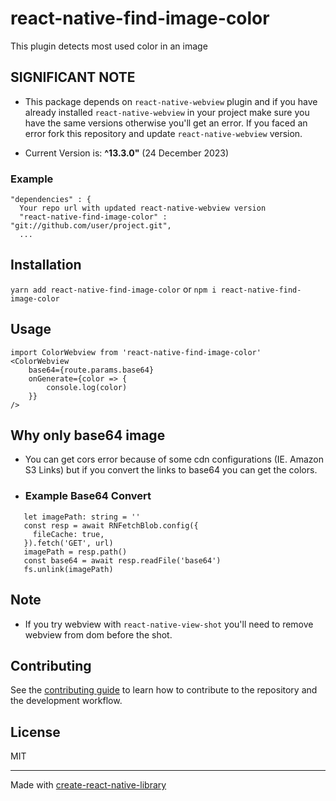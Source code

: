 # react-native-find-image-color

This plugin detects most used color in an image

## SIGNIFICANT NOTE

- This package depends on `react-native-webview` plugin and if you have already installed `react-native-webview` in your project make sure you have the same versions otherwise you'll get an error. If you faced an error fork this repository and update `react-native-webview` version.

- Current Version is: **^13.3.0"** (24 December 2023)

### Example

```
"dependencies" : {
  Your repo url with updated react-native-webview version
  "react-native-find-image-color" : "git://github.com/user/project.git",
  ...

```

## Installation 

`yarn add react-native-find-image-color`  or  `npm i react-native-find-image-color`

## Usage

```
import ColorWebview from 'react-native-find-image-color'
<ColorWebview
    base64={route.params.base64}
    onGenerate={color => {
        console.log(color)
    }}
/>
```

## Why only base64 image

- You can get cors error because of some cdn configurations (IE. Amazon S3 Links) but if you convert the links to base64 you can get the colors.

 - ### Example Base64 Convert

 ```
    let imagePath: string = ''
    const resp = await RNFetchBlob.config({
      fileCache: true,
    }).fetch('GET', url)
    imagePath = resp.path()
    const base64 = await resp.readFile('base64')
    fs.unlink(imagePath)
 ```

## Note

- If you try webview with `react-native-view-shot` you'll need to remove webview from dom before the shot.


## Contributing

See the [contributing guide](CONTRIBUTING.md) to learn how to contribute to the repository and the development workflow.

## License

MIT

---

Made with [create-react-native-library](https://github.com/callstack/react-native-builder-bob)
